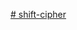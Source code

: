 <a href="https://www.khanacademy.org/computing/computer-science/cryptography/ciphers/a/shift-cipher"># shift-cipher</a>
